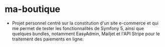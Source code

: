 # ma-boutique

- Projet personnel centré sur la constitution d'un site e-commerce et qui me permet de tester les fonctionnalités de
  Symfony 5, ainsi que quelques bundles, notamment EasyAdmin, Mailjet et l'API Stripe pour le traitement des paiements
  en ligne.